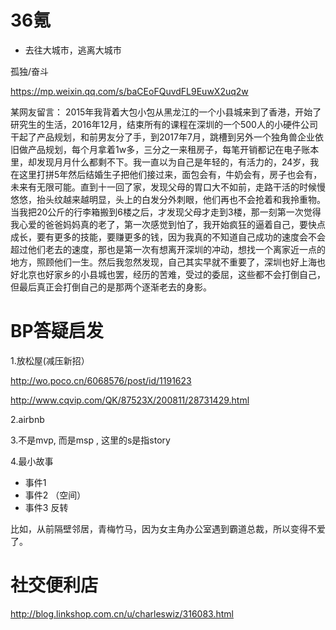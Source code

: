 # 36氪 

- 去往大城市，逃离大城市

孤独/奋斗

https://mp.weixin.qq.com/s/baCEoFQuvdFL9EuwX2uq2w


某网友留言：
2015年我背着大包小包从黑龙江的一个小县城来到了香港，开始了研究生的生活，2016年12月，结束所有的课程在深圳的一个500人的小硬件公司干起了产品规划，和前男友分了手，到2017年7月，跳槽到另外一个独角兽企业依旧做产品规划，每个月拿着1w多，三分之一来租房子，每笔开销都记在电子账本里，却发现月月什么都剩不下。我一直以为自己是年轻的，有活力的，24岁，我在这里打拼5年然后结婚生子把他们接过来，面包会有，牛奶会有，房子也会有，未来有无限可能。直到十一回了家，发现父母的胃口大不如前，走路干活的时候慢悠悠，抬头纹越来越明显，头上的白发分外刺眼，他们再也不会抢着和我拎重物。当我把20公斤的行李箱搬到6楼之后，才发现父母才走到3楼，那一刻第一次觉得我心爱的爸爸妈妈真的老了，第一次感觉到怕了，我开始疯狂的逼着自己，要快点成长，要有更多的技能，要赚更多的钱，因为我真的不知道自己成功的速度会不会超过他们老去的速度，那也是第一次有想离开深圳的冲动，想找一个离家近一点的地方，照顾他们一生。然后我忽然发现，自己其实早就不重要了，深圳也好上海也好北京也好家乡的小县城也罢，经历的苦难，受过的委屈，这些都不会打倒自己，但最后真正会打倒自己的是那两个逐渐老去的身影。

# BP答疑启发

1.放松屋(减压新招）

http://wo.poco.cn/6068576/post/id/1191623

http://www.cqvip.com/QK/87523X/200811/28731429.html

2.airbnb

3.不是mvp, 而是msp , 这里的s是指story

4.最小故事 
- 事件1 
- 事件2 （空间）
- 事件3  反转

比如，从前隔壁邻居，青梅竹马，因为女主角办公室遇到霸道总裁，所以变得不爱了。

# 社交便利店

http://blog.linkshop.com.cn/u/charleswiz/316083.html




